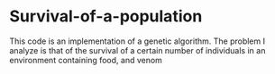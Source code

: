 # Survival-of-a-population
This code is an implementation of a genetic algorithm. The problem I analyze is that of the survival of a certain number of individuals in an environment containing food, and venom

